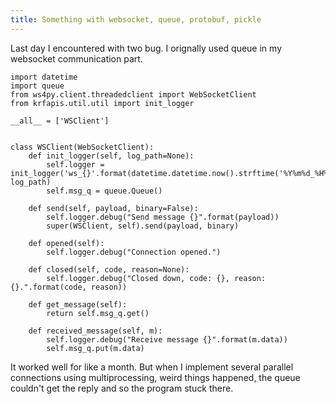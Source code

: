 ```yaml
---
title: Something with websocket, queue, protobuf, pickle
---
```


Last day I encountered with two bug.
I orignally used queue in my websocket communication part.

```
import datetime
import queue
from ws4py.client.threadedclient import WebSocketClient
from krfapis.util.util import init_logger

__all__ = ['WSClient']


class WSClient(WebSocketClient):
    def init_logger(self, log_path=None):
        self.logger = init_logger('ws_{}'.format(datetime.datetime.now().strftime('%Y%m%d_%H%M%S')), log_path)
        self.msg_q = queue.Queue()

    def send(self, payload, binary=False):
        self.logger.debug("Send message {}".format(payload))
        super(WSClient, self).send(payload, binary)

    def opened(self):
        self.logger.debug("Connection opened.")

    def closed(self, code, reason=None):
        self.logger.debug("Closed down, code: {}, reason: {}.".format(code, reason))

    def get_message(self):
        return self.msg_q.get()

    def received_message(self, m):
        self.logger.debug("Receive message {}".format(m.data))
        self.msg_q.put(m.data)

```

It worked well for like a month. But when I implement several parallel connections using multiprocessing, weird things happened, the queue couldn't get the reply and so the program stuck there.
